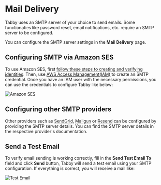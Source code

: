 # Mail Delivery

Tabby uses an SMTP server of your choice to send emails. Some functionaties like password reset, email notifications, etc. require an SMTP server to be configured.

You can configure the SMTP server settings in the **Mail Delivery** page.

 ## Configuring SMTP via Amazon SES
 
 To use Amazon SES, first [follow these steps to creating and verifying identities](https://docs.aws.amazon.com/ses/latest/dg/creating-identities.html). 
 Then, use [AWS Access Management(IAM)](https://aws.amazon.com/iam/) to create an SMTP credential.
 Once you have an IAM user with the necessary permissions, you can use the credentials to configure Tabby like below:

 ![Amazon SES](./ses.png)

## Configuring other SMTP providers

Other providers such as [SendGrid](https://sendgrid.com/), [Mailgun](https://www.mailgun.com/) or [Resend](https://resend.com) can be configured by providing the SMTP server details. You can find the SMTP server details in the respective provider's documentation.



## Send a Test Email

To verify email sending is working correctly, fill in the **Send Test Email To** field and click **Send** button, Tabby will send a test email using your SMTP configuration. If everything is correct, you will receive a mail like:

![Test Email](./test-email.png)